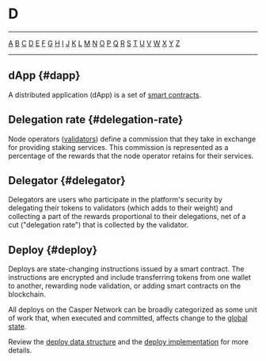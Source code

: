 # D

---

[A](A.md) [B](B.md) [C](C.md) [D](D.md) [E](E.md) [F](F.md) [G](G.md) [H](H.md) [I](I.md) [J](J.md) [K](K.md) [L](L.md) [M](M.md) [N](N.md) [O](O.md) [P](P.md) [Q](Q.md) [R](R.md) [S](S.md) [T](T.md) [U](U.md) [V](V.md) [W](W.md) [X](X.md) [Y](Y.md) [Z](Z.md)

---

## dApp {#dapp}

A distributed application (dApp) is a set of [smart contracts](S.md#smart-contract).

## Delegation rate {#delegation-rate}

Node operators ([validators](V.md#validator)) define a commission that they take in exchange for providing staking services. This commission is represented as a percentage of the rewards that the node operator retains for their services.

## Delegator {#delegator}

Delegators are users who participate in the platform's security by delegating their tokens to validators (which adds to their weight) and collecting a part of the rewards proportional to their delegations, net of a cut ("delegation rate") that is collected by the validator.

## Deploy {#deploy}

Deploys are state-changing instructions issued by a smart contract. The instructions are encrypted and include transferring tokens from one wallet to another, rewarding node validation, or adding smart contracts on the blockchain.

All deploys on the Casper Network can be broadly categorized as some unit of work that, when executed and committed, affects change to the [global state](G.md#global-state).

Review the [deploy data structure](../design/serialization-standard.html?highlight=deploy#deploy) and the [deploy implementation](https://github.com/casper-network/casper-node/blob/master/node/src/types/deploy.rs#L475) for more details.
